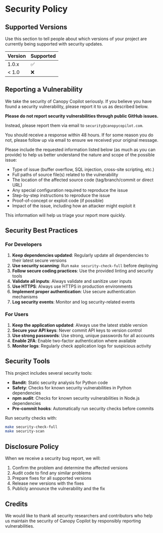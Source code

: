 # Security Policy

## Supported Versions

Use this section to tell people about which versions of your project are currently being supported with security updates.

| Version | Supported          |
| ------- | ------------------ |
| 1.0.x   | :white_check_mark: |
| < 1.0   | :x:                |

## Reporting a Vulnerability

We take the security of Canopy Copilot seriously. If you believe you have found a security vulnerability, please report it to us as described below.

**Please do not report security vulnerabilities through public GitHub issues.**

Instead, please report them via email to `security@canopycopilot.com`.

You should receive a response within 48 hours. If for some reason you do not, please follow up via email to ensure we received your original message.

Please include the requested information listed below (as much as you can provide) to help us better understand the nature and scope of the possible issue:

- Type of issue (buffer overflow, SQL injection, cross-site scripting, etc.)
- Full paths of source file(s) related to the vulnerability
- The location of the affected source code (tag/branch/commit or direct URL)
- Any special configuration required to reproduce the issue
- Step-by-step instructions to reproduce the issue
- Proof-of-concept or exploit code (if possible)
- Impact of the issue, including how an attacker might exploit it

This information will help us triage your report more quickly.

## Security Best Practices

### For Developers

1. **Keep dependencies updated**: Regularly update all dependencies to their latest secure versions
2. **Use security scanning**: Run `make security-check-full` before deploying
3. **Follow secure coding practices**: Use the provided linting and security tools
4. **Validate all inputs**: Always validate and sanitize user inputs
5. **Use HTTPS**: Always use HTTPS in production environments
6. **Implement proper authentication**: Use secure authentication mechanisms
7. **Log security events**: Monitor and log security-related events

### For Users

1. **Keep the application updated**: Always use the latest stable version
2. **Secure your API keys**: Never commit API keys to version control
3. **Use strong passwords**: Use strong, unique passwords for all accounts
4. **Enable 2FA**: Enable two-factor authentication where available
5. **Monitor logs**: Regularly check application logs for suspicious activity

## Security Tools

This project includes several security tools:

- **Bandit**: Static security analysis for Python code
- **Safety**: Checks for known security vulnerabilities in Python dependencies
- **npm audit**: Checks for known security vulnerabilities in Node.js dependencies
- **Pre-commit hooks**: Automatically run security checks before commits

Run security checks with:

```bash
make security-check-full
make security-scan
```

## Disclosure Policy

When we receive a security bug report, we will:

1. Confirm the problem and determine the affected versions
2. Audit code to find any similar problems
3. Prepare fixes for all supported versions
4. Release new versions with the fixes
5. Publicly announce the vulnerability and the fix

## Credits

We would like to thank all security researchers and contributors who help us maintain the security of Canopy Copilot by responsibly reporting vulnerabilities.
